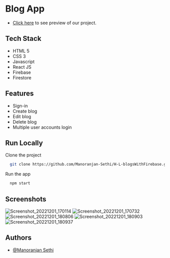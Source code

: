 # Blog App

- [Click here](https://precious-basbousa-c15149.netlify.app) to see preview of our project.

## Tech Stack

- HTML 5
- CSS 3
- Javascript
- React JS
- Firebase
- Firestore

## Features

- Sign-in
- Create blog
- Edit blog
- Delete blog
- Multiple user accounts login

## Run Locally

Clone the project

```bash
  git clone https://github.com/Manoranjan-Sethi/H-L-blogsWithFirebase.git
```

Run the app

```bash
  npm start
```

## Screenshots
![Screenshot_20221201_170114](https://user-images.githubusercontent.com/84295391/205054542-17a67ebb-dc40-4b37-bf1b-a43d38d98306.png)
![Screenshot_20221201_170732](https://user-images.githubusercontent.com/84295391/205054666-e6a98a7f-9edd-476d-bb67-d753ca41f96c.png)
![Screenshot_20221201_180806](https://user-images.githubusercontent.com/84295391/205054830-511cee8a-f957-4e18-bc82-b893ffeee9b8.png)
![Screenshot_20221201_180903](https://user-images.githubusercontent.com/84295391/205055030-231878e2-813a-4b68-ab6f-4ec94dbaf912.png)
![Screenshot_20221201_180937](https://user-images.githubusercontent.com/84295391/205055130-6d821635-d6a7-4a16-a448-66b9dc275458.png)

## Authors

- [@Manoranjan Sethi](https://github.com/Manoranjan-Sethi)
